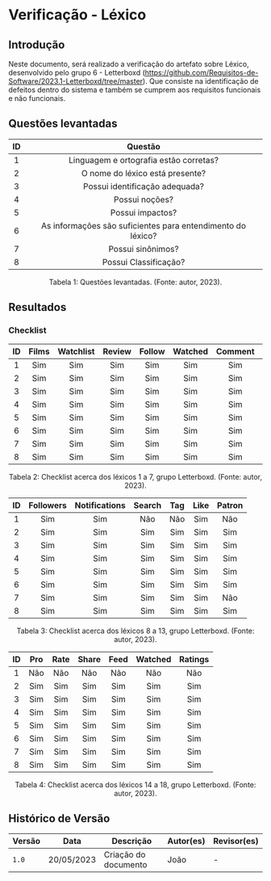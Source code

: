 # Verificação - Léxico

## Introdução

Neste documento, será realizado a verificação do artefato sobre Léxico, desenvolvido pelo grupo 6 - Letterboxd (https://github.com/Requisitos-de-Software/2023.1-Letterboxd/tree/master).
Que consiste na identificação de defeitos dentro do sistema e também se cumprem aos requisitos funcionais e não funcionais.

## Questões levantadas

| ID  |                           Questão                           |
| :-: | :---------------------------------------------------------: |
|  1  |           Linguagem e ortografia estão corretas?            |
|  2  |               O nome do léxico está presente?               |
|  3  |               Possui identificação adequada?                |
|  4  |                       Possui noções?                        |
|  5  |                     Possui impactos?                        |
|  6  | As informações são suficientes para entendimento do léxico? |
|  7  |                      Possui sinônimos?                      |
|  8  |                    Possui Classificação?                    |

<p style="text-align: center">
Tabela 1: Questões levantadas. (Fonte: autor, 2023).
</p>

## Resultados

### Checklist

| ID  | Films   | Watchlist | Review | Follow | Watched | Comment | List |
| :-: | :-----: | :------: | :--: | :-------: | :---: | :-----: | :-: |
|  1  |   Sim    |    Sim    |  Sim  |    Sim     |  Sim   |   Sim    | Sim  |
|  2  |   Sim    |    Sim    |  Sim  |    Sim     |  Sim   |   Sim    | Sim  |
|  3  |   Sim    |    Sim    |  Sim  |    Sim     |  Sim   |   Sim    | Sim  |
|  4  |   Sim    |    Sim    |  Sim  |    Sim     |  Sim   |   Sim    | Sim  |
|  5  |   Sim    |    Sim    |  Sim  |    Sim     |  Sim   |   Sim    | Sim  |
|  6  |   Sim    |    Sim    |  Sim  |    Sim     |  Sim   |   Sim    | Sim  |
|  7  |   Sim    |    Sim    |  Sim  |    Sim     |  Sim   |   Sim    | Sim  |
|  8  |   Sim    |    Sim    |  Sim  |    Sim     |  Sim   |   Sim    | Sim  |   

<div style="text-align: center">
<p>
Tabela 2: Checklist acerca dos léxicos 1 a 7, grupo Letterboxd. (Fonte: autor, 2023).
</p>
</div>

| ID  | Followers | Notifications | Search | Tag | Like | Patron | 
| :-: | :-----: | :------: | :-------: | :-------: | :------: | :-----: |
|  1  |   Sim    |    Sim    |  Não  |    Não     |  Sim   |   Não    | 
|  2  |   Sim    |    Sim    |  Sim  |    Sim     |  Sim   |   Sim    | 
|  3  |   Sim    |    Sim    |  Sim  |    Sim     |  Sim   |   Sim    | 
|  4  |   Sim    |    Sim    |  Sim  |    Sim     |  Sim   |   Sim    | 
|  5  |   Sim    |    Sim    |  Sim  |    Sim     |  Sim   |   Sim    | 
|  6  |   Sim    |    Sim    |  Sim  |    Sim     |  Sim   |   Sim    | 
|  7  |   Sim    |    Sim    |  Sim  |    Sim     |  Sim   |   Não    | 
|  8  |   Sim    |    Sim    |  Sim  |    Sim     |  Sim   |   Sim    | 

<div style="text-align: center">
<p>
Tabela 3: Checklist acerca dos léxicos 8 a 13, grupo Letterboxd. (Fonte: autor, 2023).
</p>
</div>

| ID  | Pro   | Rate | Share | Feed | Watched | Ratings | 
| :-: | :-----: | :------: | :--: | :-------: | :---: | :-----: | 
|  1  |   Não    |    Não    |  Não  |    Não     |  Não   |   Não    | 
|  2  |   Sim    |    Sim    |  Sim  |    Sim     |  Sim   |   Sim    | 
|  3  |   Sim    |    Sim    |  Sim  |    Sim     |  Sim   |   Sim    | 
|  4  |   Sim    |    Sim    |  Sim  |    Sim     |  Sim   |   Sim    | 
|  5  |   Sim    |    Sim    |  Sim  |    Sim     |  Sim   |   Sim    | 
|  6  |   Sim    |    Sim    |  Sim  |    Sim     |  Sim   |   Sim    | 
|  7  |   Sim    |    Sim    |  Sim  |    Sim     |  Sim   |   Sim    | 
|  8  |   Sim    |    Sim    |  Sim  |    Sim     |  Sim   |   Sim    |   

<div style="text-align: center">
<p>
Tabela 4: Checklist acerca dos léxicos 14 a 18, grupo Letterboxd. (Fonte: autor, 2023).
</p>
</div>


## Histórico de Versão

| Versão | Data       | Descrição                  | Autor(es)    | Revisor(es) |
| ------ | ---------- | -------------------------- | ------------ | ----------- |
| `1.0`  | 20/05/2023 | Criação do documento       |    João      |     -       |
